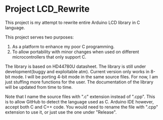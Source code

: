 # Project LCD_Rewrite

This project is my attempt to rewrite entire Arduino LCD library in C language.

This project serves two purposes:
  1. As a platform to enhance my poor C programming.
  2. To allow portability with minor changes when used on different microcontrollers that only support C.
  
The library is based on HD44780U datasheet. The library is still under development(buggy and exploitable atm). Current version only works in 8-bit mode. I will be porting 4-bit mode in the same source files. For now, I am just stuffing more functions for the user. The documentation of the library will be updated from time to time.

Note that I name the source files with ".c" extension instead of ".cpp". This is to allow GitHub to detect the language used as C. Arduino IDE however, accept both C and C++ code. You would need to rename the file with ".cpp" extension to use it, or just use the one under "Release".
